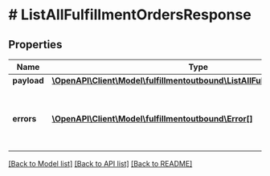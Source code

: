 # # ListAllFulfillmentOrdersResponse

## Properties

Name | Type | Description | Notes
------------ | ------------- | ------------- | -------------
**payload** | [**\OpenAPI\Client\Model\fulfillmentoutbound\ListAllFulfillmentOrdersResult**](ListAllFulfillmentOrdersResult.md) |  | [optional]
**errors** | [**\OpenAPI\Client\Model\fulfillmentoutbound\Error[]**](Error.md) | A list of error responses returned when a request is unsuccessful. | [optional]

[[Back to Model list]](../../README.md#models) [[Back to API list]](../../README.md#endpoints) [[Back to README]](../../README.md)

